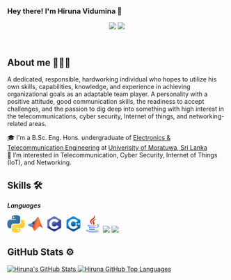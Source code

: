 ### Hey there! I'm Hiruna Vidumina 👋

<p align="center">
    <a href="https://twitter.com/@hiru__vidu"><img src="https://img.shields.io/badge/-Twitter-2D2B55?style=flat-square&logo=twitter&logoColor=white"/></a>
    <a href="https://linkedin.com/in/hiruna-vidumina"><img src="https://img.shields.io/badge/-LinkedIn-2D2B55?style=flat-square&logo=linkedin&logoColor=white"/></a>
</p>
<br/>

## About me 👨🏻‍💻

A dedicated, responsible, hardworking individual who hopes to utilize his own skills, capabilities, knowledge, and experience in achieving organizational goals as an adaptable team player. A personality with a positive attitude, good communication skills, the readiness to accept challenges, and the passion to dig deep into something with high interest in the telecommunications, cyber security, Internet of things, and networking-related areas.

🎓 I'm a B.Sc. Eng. Hons. undergraduate of [Electronics & Telecommunication Engineering](https://ent.uom.lk/) at [Univerisity of Moratuwa, Sri Lanka](https://uom.lk/)<br/>
👀 I’m interested in Telecommunication, Cyber Security, Internet of Things (IoT), and Networking.<br/>

## Skills 🛠

***Languages***

<p> 
<code><img height="40" src="https://github.com/AqeelMuhammad/AqeelMuhammad/blob/main/Logos/python.svg"></code>
<code><img height="40" src="https://github.com/AqeelMuhammad/AqeelMuhammad/blob/main/Logos/matlab.svg"></code>
<code><img height="40" src="https://github.com/AqeelMuhammad/AqeelMuhammad/blob/main/Logos/c.svg"></code>
<code><img height="40" src="https://github.com/AqeelMuhammad/AqeelMuhammad/blob/main/Logos/cPlusPlus.svg"></code>
<code><img height="40" src="https://github.com/AqeelMuhammad/AqeelMuhammad/blob/main/Logos/java.svg"></code>
<code><img height="40" src="https://github.com/AqeelMuhammad/AqeelMuhammad/blob/main/Logos/Dart.svg"></code>
<code><img height="40" src="https://github.com/AqeelMuhammad/AqeelMuhammad/blob/main/Logos/Verilog.svg"></code>
</p>

## GitHub Stats ⚙️

<a href="https://github.com/hiruna-vidumina">
  <img height="180em" src="https://github-readme-stats.vercel.app/api?username=hiruna-vidumina&show_icons=true&theme=vue-dark&count_private=true" alt="Hiruna's GitHub Stats" />
  <img height="180em" src="https://github-readme-stats.vercel.app/api/top-langs/?username=hiruna-vidumina&theme=vue-dark&layout=compact" 
    alt="Hiruna GitHub Top Languages" />
</a>
